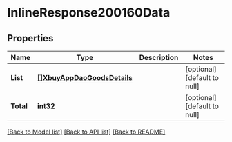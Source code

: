 # InlineResponse200160Data

## Properties
Name | Type | Description | Notes
------------ | ------------- | ------------- | -------------
**List** | [**[]XbuyAppDaoGoodsDetails**](xbuy.app.dao.GoodsDetails.md) |  | [optional] [default to null]
**Total** | **int32** |  | [optional] [default to null]

[[Back to Model list]](../README.md#documentation-for-models) [[Back to API list]](../README.md#documentation-for-api-endpoints) [[Back to README]](../README.md)

